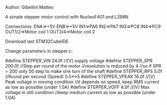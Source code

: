 Author: Gibellini Matteo

A simple stepper motor control with NucleoF401 and L298N

Connections:
ENA=>+5V
ENB=>+5V
IN1=>PA6
IN2=>PA7
IN3=>PC8
IN4=>PC9
OUT1/2=>Motor coil 1
OUT3/4=>Motor coil 2

Download last STM32CubeIDE

Change parameters in stepper.c:

#define STEPPER_VIN 24.0f   //[V] supply voltage
#define STEPPER_SPR 200.0f  //Step per round of the motor
						    //resolution is reduced by 4
							//so if SPR = 200 only 50 step to make one turn of the shaft
#define STEPPER_RPS 5.0f    //Round per second (Speed) 0.5<->5
#define STEPPER_VPEAK 16.0f //[V] Peak voltage in moving condition
							//it depends on speed, keep RMS current as low as possible (under 1.0A)
#define STEPPER_VOFF 4.0f   //[V] Max voltage in still condition
							//keep medium current as low as possible (under 1.0A)

